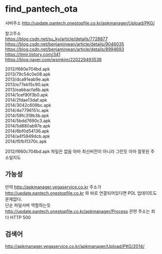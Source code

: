 # find_pantech_ota

서버주소
http://update.pantech.onestopfile.co.kr/apkmanager/Upload/PKG/  


참고주소  
https://blog.csdn.net/su_ky/article/details/7728877  
https://blog.csdn.net/benjaminwan/article/details/9046035  
https://blog.csdn.net/benjaminwan/article/details/8994693  
https://itmir.tistory.com/341  
https://blog.naver.com/wsmkim/220229493538  

2012/f660e704bd.apk  
2013/79c54c0e08.apk  
2013/dca91eab9e.apk  
2013/e77eb15c90.apk  
2013/eabbacfa6b.apk  
2014/1cef90f3b0.apk  
2014/2fdae13daf.apk  
2014/3042c609bc.apk  
2014/4e7796151c.apk  
2014/59fc319b3b.apk  
2014/5bdd7690c3.apk  
2014/5d880ab97e.apk  
2014/6bf0d54136.apk  
2014/a4f5949dcb.apk  
2014/f5fb11370c.apk  


2012/f660c704bd.apk 파일은 없음 아마 최신버전이 아니라 그런듯 아마 잘못된 주소일지도  
## 가능성
만약 http://apkmanager.vegaservice.co.kr 주소가 http://update.pantech.onestopfile.co.kr 와 바로 연결되어있다면 PDL 업데이트도 문제없다.  
단순 파일서버 역할하는듯 http://update.pantech.onestopfile.co.kr/apkmanager/Process 관련 주소는 죄다 HTTP 500

## 검색어
http://apkmanager.vegaservice.co.kr/apkmanager/Upload/PKG/2014/
